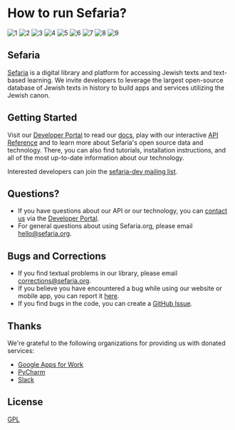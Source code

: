 # How to run Sefaria?

![1](orxaicom/Sefaria-Project/tutorial-pics/1.png)
![2](orxaicom/Sefaria-Project/tutorial-pics/2.png)
![3](orxaicom/Sefaria-Project/tutorial-pics/3.png)
![4](orxaicom/Sefaria-Project/tutorial-pics/4.png)
![5](orxaicom/Sefaria-Project/tutorial-pics/5.png)
![6](orxaicom/Sefaria-Project/tutorial-pics/6.png)
![7](orxaicom/Sefaria-Project/tutorial-pics/7.png)
![8](orxaicom/Sefaria-Project/tutorial-pics/8.png)
![9](orxaicom/Sefaria-Project/tutorial-pics/9.png)


## Sefaria

[Sefaria](https://www.sefaria.org) is a digital library and platform for accessing Jewish texts and text-based learning. We invite developers to leverage the largest open-source database of Jewish texts in history to build apps and services utilizing the Jewish canon.

## Getting Started
Visit our [Developer Portal](https://developers.sefaria.org/) to read our [docs](https://developers.sefaria.org/docs/getting-started-1), play with our interactive [API Reference](https://developers.sefaria.org/reference/getting-started-with-your-api) and to learn more about Sefaria's open source data and technology.  There, you can also find tutorials, installation instructions, and all of the most up-to-date information about our technology.

Interested developers can join the [sefaria-dev mailing list](https://groups.google.com/forum/#!forum/sefaria-dev).

## Questions?
- If you have questions about our API or our technology, you can [contact us](https://developers.sefaria.org/page/contact-us) via the [Developer Portal](https://developers.sefaria.org/).
- For general questions about using Sefaria.org, please email [hello@sefaria.org](mailto:hello@sefaria.org).

## Bugs and Corrections
- If you find textual problems in our library, please email [corrections@sefaria.org](mailto:corrections@sefaria.org).
- If you believe you have encountered a bug while using our website or mobile app, you can report it [here](https://sefaria.formstack.com/forms/bug_report).
- If you find bugs in the code, you can create a [GitHub Issue](https://github.com/sefaria/Sefaria-Project/issues?direction=desc&page=1&sort=created&state=open).


## Thanks

We're grateful to the following organizations for providing us with donated services:

- [Google Apps for Work](https://apps.google.com/)
- [PyCharm](https://www.jetbrains.com/pycharm/)
- [Slack](https://slack.com)


## License

[GPL](http://www.gnu.org/copyleft/gpl.html)


